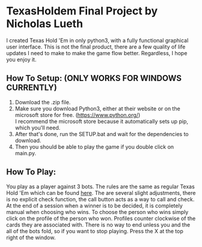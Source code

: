 # TexasHoldem Final Project by Nicholas Lueth
I created Texas Hold 'Em in only python3, with a fully functional graphical user interface. This is not the final product, there are a few quality of life updates I need to make to make the game flow better. Regardless, I hope you enjoy it.

## How To Setup: (ONLY WORKS FOR WINDOWS CURRENTLY)
1. Download the .zip file.
2. Make sure you download Python3, either at their website or on the microsoft store for free. (https://www.python.org/) <br>
I recommend the microsoft store because it automatically sets up pip, which you'll need.
3. After that's done, run the SETUP.bat and wait for the dependencies to download.
4. Then you should be able to play the game if you double click on main.py.

## How To Play:
You play as a player against 3 bots. The rules are the same as regular Texas Hold 'Em which can be found [here](https://www.youtube.com/watch?v=GAoR9ji8D6A). The are several slight adjustments, there is no explicit check function, the call button acts as a way to call and check. At the end of a session when a winner is to be decided, it is completely manual when choosing who wins. To choose the person who wins simply click on the profile of the person who won. Profiles counter clockwise of the cards they are associated with. There is no way to end unless you and the all of the bots fold, so if you want to stop playing. Press the X at the top right of the window. 

